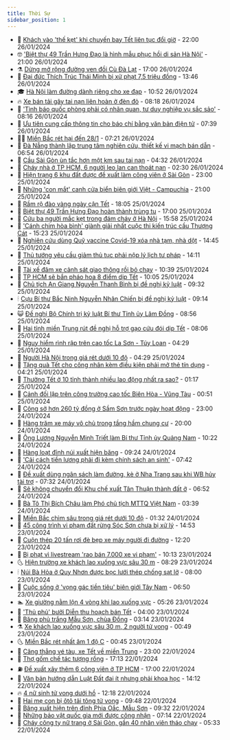 ```yaml
---
title: Thời Sự
sidebar_position: 1
---
```


<!-- vnexpress-thoi-su:START -->
- 🦒 [Khách vào &#39;thế kẹt&#39; khi chuyến bay Tết liên tục đổi giờ](https://vnexpress.net/khach-vao-the-ket-khi-chuyen-bay-tet-lien-tuc-doi-gio-4705243.html) - 22:00 26/01/2024
- 🤓 [&#39;Biệt thự 49 Trần Hưng Đạo là hình mẫu phục hồi di sản Hà Nội&#39;](https://vnexpress.net/biet-thu-49-tran-hung-dao-la-hinh-mau-phuc-hoi-di-san-ha-noi-4705098.html) - 21:00 26/01/2024
- ⚗️ [Dừng mở rộng đường ven đồi Cù Đà Lạt](https://vnexpress.net/dung-mo-rong-duong-ven-doi-cu-da-lat-4705665.html) - 17:00 26/01/2024
- 🌊 [Đại đức Thích Trúc Thái Minh bị xử phạt 7,5 triệu đồng](https://vnexpress.net/dai-duc-thich-truc-thai-minh-bi-xu-phat-7-5-trieu-dong-4705660.html) - 13:46 26/01/2024
- 🎓 [Hà Nội làm đường dành riêng cho xe đạp](https://vnexpress.net/ha-noi-lam-duong-danh-rieng-cho-xe-dap-4705622.html) - 10:52 26/01/2024
- 🔥 [Xe bán tải gây tai nạn liên hoàn ở đèn đỏ](https://video.vnexpress.net/xe-ban-tai-gay-tai-nan-lien-hoan-o-den-do-4705515.html) - 08:18 26/01/2024
- 🦏 [&#39;Tình báo quốc phòng phải có nhãn quan, tư duy nghiệp vụ sắc sảo&#39;](https://vnexpress.net/tinh-bao-quoc-phong-phai-co-nhan-quan-tu-duy-nghiep-vu-sac-sao-4705471.html) - 08:16 26/01/2024
- 👺 [Ưu tiên cung cấp thông tin cho báo chí bằng văn bản điện tử](https://vnexpress.net/uu-tien-cung-cap-thong-tin-cho-bao-chi-bang-van-ban-dien-tu-4705486.html) - 07:39 26/01/2024
- 🧑‍🏫 [Miền Bắc rét hại đến 28/1](https://vnexpress.net/mien-bac-ret-hai-den-28-1-4705453.html) - 07:21 26/01/2024
- 🚦 [Đà Nẵng thành lập trung tâm nghiên cứu, thiết kế vi mạch bán dẫn](https://vnexpress.net/da-nang-thanh-lap-trung-tam-nghien-cuu-thiet-ke-vi-mach-ban-dan-4705469.html) - 06:54 26/01/2024
- 🎉 [Cầu Sài Gòn ùn tắc hơn một km sau tai nạn](https://vnexpress.net/cau-sai-gon-un-tac-hon-mot-km-sau-tai-nan-4705426.html) - 04:32 26/01/2024
- 🦒 [Cháy nhà ở TP HCM, 6 người leo lan can thoát nạn](https://vnexpress.net/chay-nha-o-tp-hcm-6-nguoi-leo-lan-can-thoat-nan-4705349.html) - 02:30 26/01/2024
- 🤗 [Hiện trạng 6 khu đất được đề xuất làm công viên ở Sài Gòn](https://vnexpress.net/hien-trang-6-khu-dat-duoc-de-xuat-lam-cong-vien-o-sai-gon-4704777.html) - 23:00 25/01/2024
- 💼 [Những &#39;con mắt&#39; canh cửa biển biên giới Việt - Campuchia](https://vnexpress.net/nhung-con-mat-canh-cua-bien-bien-gioi-viet-campuchia-4704891.html) - 21:00 25/01/2024
- 🤩 [Rầm rộ đào vàng ngày cận Tết](https://vnexpress.net/ram-ro-dao-vang-ngay-can-tet-4705097.html) - 18:05 25/01/2024
- 🤡 [Biệt thự 49 Trần Hưng Đạo hoàn thành trùng tu](https://vnexpress.net/biet-thu-49-tran-hung-dao-hoan-thanh-trung-tu-4705198.html) - 17:00 25/01/2024
- 💯 [Cứu ba người mắc kẹt trong đám cháy ở Hà Nội](https://vnexpress.net/cuu-ba-nguoi-mac-ket-trong-dam-chay-o-ha-noi-4705268.html) - 15:58 25/01/2024
- 👺 [&#39;Cánh chim hòa bình&#39; giành giải nhất cuộc thi kiến trúc cầu Thượng Cát](https://vnexpress.net/canh-chim-hoa-binh-gianh-giai-nhat-cuoc-thi-kien-truc-cau-thuong-cat-4705091.html) - 15:23 25/01/2024
- 🌮 [Nghiên cứu dùng Quỹ vaccine Covid-19 xóa nhà tạm, nhà dột](https://vnexpress.net/nghien-cuu-dung-quy-vaccine-covid-19-xoa-nha-tam-nha-dot-4705254.html) - 14:45 25/01/2024
- 🥸 [Thủ tướng yêu cầu giảm thủ tục phải nộp lý lịch tư pháp](https://vnexpress.net/thu-tuong-yeu-cau-giam-thu-tuc-phai-nop-ly-lich-tu-phap-4705248.html) - 14:11 25/01/2024
- 🐻 [Tài xế đâm xe cảnh sát giao thông rồi bỏ chạy](https://vnexpress.net/tai-xe-dam-xe-canh-sat-giao-thong-roi-bo-chay-4705162.html) - 10:39 25/01/2024
- 👀 [TP HCM sẽ bắn pháo hoa 8 điểm dịp Tết](https://vnexpress.net/tp-hcm-se-ban-phao-hoa-8-diem-dip-tet-4705181.html) - 10:05 25/01/2024
- 🤔 [Chủ tịch An Giang Nguyễn Thanh Bình bị đề nghị kỷ luật](https://vnexpress.net/chu-tich-an-giang-nguyen-thanh-binh-bi-de-nghi-ky-luat-4705158.html) - 09:32 25/01/2024
- 🕯 [Cựu Bí thư Bắc Ninh Nguyễn Nhân Chiến bị đề nghị kỷ luật](https://vnexpress.net/cuu-bi-thu-bac-ninh-nguyen-nhan-chien-bi-de-nghi-ky-luat-4702794.html) - 09:14 25/01/2024
- 😺 [Đề nghị Bộ Chính trị kỷ luật Bí thư Tỉnh ủy Lâm Đồng](https://vnexpress.net/de-nghi-bo-chinh-tri-ky-luat-bi-thu-tinh-uy-lam-dong-4705138.html) - 08:56 25/01/2024
- 🦆 [Hai tỉnh miền Trung rút đề nghị hỗ trợ gạo cứu đói dịp Tết](https://vnexpress.net/hai-tinh-mien-trung-rut-de-nghi-ho-tro-gao-cuu-doi-dip-tet-4704780.html) - 08:06 25/01/2024
- 🧰 [Nguy hiểm rình rập trên cao tốc La Sơn - Túy Loan](https://vnexpress.net/nguy-hiem-rinh-rap-tren-cao-toc-la-son-tuy-loan-4704914.html) - 04:29 25/01/2024
- 🦍 [Người Hà Nội trong giá rét dưới 10 độ](https://vnexpress.net/nguoi-ha-noi-trong-gia-ret-duoi-10-do-4704574.html) - 04:29 25/01/2024
- 🧰 [Tặng quà Tết cho công nhân kèm điều kiện phải mở thẻ tín dụng](https://vnexpress.net/tang-qua-tet-cho-cong-nhan-kem-dieu-kien-phai-mo-the-tin-dung-4704736.html) - 04:21 25/01/2024
- 💃 [Thưởng Tết ở 10 tỉnh thành nhiều lao động nhất ra sao?](https://vnexpress.net/thuong-tet-o-10-tinh-thanh-nhieu-lao-dong-nhat-ra-sao-4704051.html) - 01:17 25/01/2024
- 🧰 [Cảnh đối lập trên công trường cao tốc Biên Hòa - Vũng Tàu](https://vnexpress.net/canh-doi-lap-tren-cong-truong-cao-toc-bien-hoa-vung-tau-4704750.html) - 00:51 25/01/2024
- 🚀 [Công sở hơn 260 tỷ đồng ở Sầm Sơn trước ngày hoạt động](https://vnexpress.net/cong-so-hon-260-ty-dong-o-sam-son-truoc-ngay-hoat-dong-4704651.html) - 23:00 24/01/2024
- 🎊 [Hàng trăm xe máy vô chủ trong tầng hầm chung cư](https://vnexpress.net/hang-tram-xe-may-vo-chu-trong-tang-ham-chung-cu-4704215.html) - 20:00 24/01/2024
- 🤭 [Ông Lương Nguyễn Minh Triết làm Bí thư Tỉnh ủy Quảng Nam](https://vnexpress.net/ong-luong-nguyen-minh-triet-lam-bi-thu-tinh-uy-quang-nam-4704658.html) - 10:22 24/01/2024
- 🤗 [Hàng loạt đỉnh núi xuất hiện băng](https://vnexpress.net/hang-loat-dinh-nui-xuat-hien-bang-4704623.html) - 09:24 24/01/2024
- 🌈 [&#39;Cải cách tiền lương phải đi kèm chính sách an sinh&#39;](https://vnexpress.net/cai-cach-tien-luong-phai-di-kem-chinh-sach-an-sinh-4704566.html) - 07:42 24/01/2024
- 🦣 [Đề xuất dùng ngân sách làm đường, kè ở Nha Trang sau khi WB hủy tài trợ](https://vnexpress.net/de-xuat-dung-ngan-sach-lam-duong-ke-o-nha-trang-sau-khi-wb-huy-tai-tro-4704299.html) - 07:32 24/01/2024
- 🎡 [Sẽ không chuyển đổi Khu chế xuất Tân Thuận thành đất ở](https://vnexpress.net/se-khong-chuyen-doi-khu-che-xuat-tan-thuan-thanh-dat-o-4704568.html) - 06:52 24/01/2024
- 🦏 [Bà Tô Thị Bích Châu làm Phó chủ tịch MTTQ Việt Nam](https://vnexpress.net/ba-to-thi-bich-chau-lam-pho-chu-tich-mttq-viet-nam-4704410.html) - 03:39 24/01/2024
- 🎊 [Miền Bắc chìm sâu trong giá rét dưới 10 độ](https://vnexpress.net/mien-bac-chim-sau-trong-gia-ret-duoi-10-do-4704387.html) - 01:32 24/01/2024
- 🫶 [45 công trình vi phạm đất rừng Sóc Sơn chưa bị xử lý](https://vnexpress.net/45-cong-trinh-vi-pham-dat-rung-soc-son-chua-bi-xu-ly-4704305.html) - 14:53 23/01/2024
- 🤔 [Cuộn thép 20 tấn rơi đè bẹp xe máy người đi đường](https://vnexpress.net/cuon-thep-20-tan-roi-de-bep-xe-may-nguoi-di-duong-4704301.html) - 12:20 23/01/2024
- 🤠 [Bị phạt vì livestream &#39;rao bán 7.000 xe vi phạm&#39;](https://vnexpress.net/bi-phat-vi-livestream-rao-ban-7-000-xe-vi-pham-4704269.html) - 10:13 23/01/2024
- 🌜 [Hiện trường xe khách lao xuống vực sâu 30 m](https://vnexpress.net/hien-truong-xe-khach-lao-xuong-vuc-sau-30-m-4704153.html) - 08:29 23/01/2024
- 🕯 [Núi Bà Hỏa ở Quy Nhơn được bọc lưới thép chống sạt lở](https://vnexpress.net/nui-ba-hoa-o-quy-nhon-duoc-boc-luoi-thep-chong-sat-lo-4704134.html) - 08:00 23/01/2024
- 🤔 [Cuộc sống ở &#39;vọng gác tiền tiêu&#39; biên giới Tây Nam](https://vnexpress.net/cuoc-song-o-vong-gac-tien-tieu-bien-gioi-tay-nam-4703772.html) - 06:50 23/01/2024
- 🏊 [Xe giường nằm lộn 4 vòng khi lao xuống vực](https://vnexpress.net/xe-giuong-nam-lon-4-vong-khi-lao-xuong-vuc-4703976.html) - 05:26 23/01/2024
- 🌮 [&#39;Thủ phủ&#39; bưởi Diễn thu hoạch bán Tết](https://vnexpress.net/thu-phu-buoi-dien-thu-hoach-ban-tet-4703373.html) - 04:00 23/01/2024
- 🫣 [Băng phủ trắng Mẫu Sơn, chùa Đồng](https://vnexpress.net/bang-phu-trang-mau-son-chua-dong-4703932.html) - 03:14 23/01/2024
- ⚗️ [Xe khách lao xuống vực sâu 30 m, 2 người tử vong](https://vnexpress.net/xe-khach-lao-xuong-vuc-sau-30-m-2-nguoi-tu-vong-4703883.html) - 00:49 23/01/2024
- 🌜 [Miền Bắc rét nhất âm 1 độ C](https://vnexpress.net/mien-bac-ret-nhat-am-1-do-c-4703872.html) - 00:45 23/01/2024
- 🌁 [Căng thẳng vé tàu, xe Tết về miền Trung](https://vnexpress.net/cang-thang-ve-tau-xe-tet-ve-mien-trung-4703846.html) - 23:00 22/01/2024
- 🐲 [Thợ gốm chế tác tượng rồng](https://vnexpress.net/tho-gom-che-tac-tuong-rong-4703799.html) - 17:13 22/01/2024
- ⛽️ [Đề xuất xây thêm 6 công viên ở TP HCM](https://vnexpress.net/de-xuat-xay-them-6-cong-vien-o-tp-hcm-4703849.html) - 17:00 22/01/2024
- 🗽 [Văn bản hướng dẫn Luật Đất đai ít nhưng phải khoa học](https://vnexpress.net/van-ban-huong-dan-luat-dat-dai-it-nhung-phai-khoa-hoc-4703822.html) - 14:12 22/01/2024
- 🔥 [4 nữ sinh tử vong dưới hồ](https://vnexpress.net/4-nu-sinh-tu-vong-duoi-ho-4703818.html) - 12:18 22/01/2024
- 💯 [Hai mẹ con bị ôtô tải tông tử vong](https://vnexpress.net/hai-me-con-bi-oto-tai-tong-tu-vong-4703760.html) - 09:48 22/01/2024
- 🦆 [Băng xuất hiện trên đỉnh Phia Oắc, Mẫu Sơn](https://vnexpress.net/bang-xuat-hien-tren-dinh-phia-oac-mau-son-4703768.html) - 09:32 22/01/2024
- 🫣 [Những bảo vật quốc gia mới được công nhận](https://vnexpress.net/nhung-bao-vat-quoc-gia-moi-duoc-cong-nhan-4703638.html) - 07:14 22/01/2024
- 🤡 [Cháy công ty nữ trang ở Sài Gòn, gần 40 nhân viên tháo chạy](https://vnexpress.net/chay-cong-ty-nu-trang-o-sai-gon-gan-40-nhan-vien-thao-chay-4703641.html) - 05:33 22/01/2024<!-- vnexpress-thoi-su:END -->